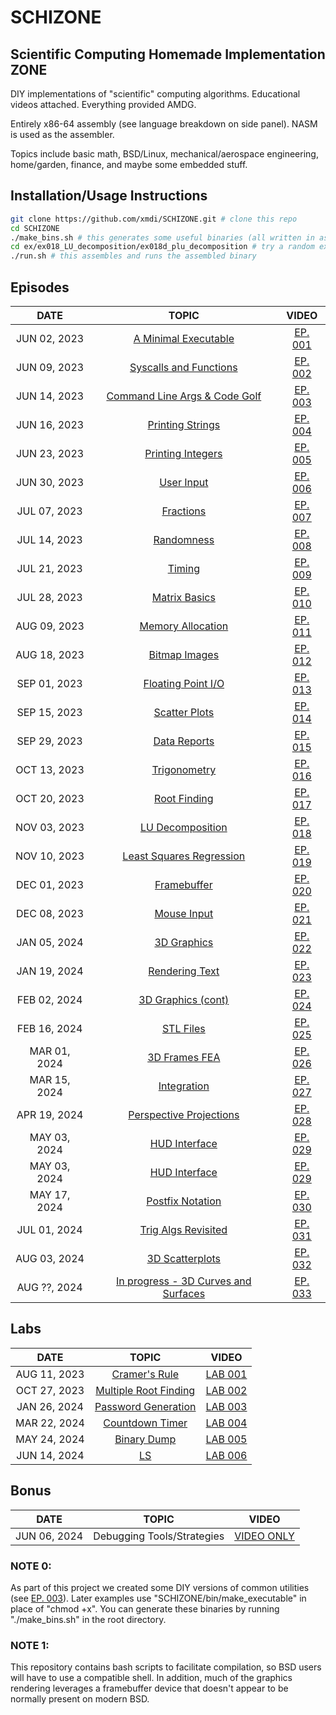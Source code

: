 # SCHIZONE


## Scientific Computing Homemade Implementation ZONE

DIY implementations of "scientific" computing algorithms. Educational videos attached. Everything provided AMDG.

Entirely x86-64 assembly (see language breakdown on side panel). NASM is used as the assembler.

Topics include basic math, BSD/Linux, mechanical/aerospace engineering, home/garden, finance, and maybe some embedded stuff.

## Installation/Usage Instructions
```bash
git clone https://github.com/xmdi/SCHIZONE.git # clone this repo
cd SCHIZONE
./make_bins.sh # this generates some useful binaries (all written in asm)
cd ex/ex018_LU_decomposition/ex018d_plu_decomposition # try a random example
./run.sh # this assembles and runs the assembled binary
```

## Episodes
| DATE | TOPIC | VIDEO |
| :---: | :---: | :---: |
| JUN 02, 2023 | [A Minimal Executable](ex/ex001_minimal_executable) | [EP. 001](https://youtu.be/7NFOS9F1Afo) |
| JUN 09, 2023 | [Syscalls and Functions](ex/ex002_syscalls_and_functions) | [EP. 002](https://youtu.be/QDSzn43bq7E) |
| JUN 14, 2023 | [Command Line Args & Code Golf](ex/ex003_command_line_args_and_code_golf) | [EP. 003](https://youtu.be/zX0bcOVGjow) |
| JUN 16, 2023 | [Printing Strings](ex/ex004_printing_strings) | [EP. 004](https://youtu.be/ZUcCBNCcSz8) |
| JUN 23, 2023 | [Printing Integers](ex/ex005_printing_integers) | [EP. 005](https://youtu.be/_hbZN4khAyU) |
| JUN 30, 2023 | [User Input](ex/ex006_user_input) | [EP. 006](https://youtu.be/PXTgtQN2CMg) |
| JUL 07, 2023 | [Fractions](ex/ex007_fractions) | [EP. 007](https://youtu.be/MgbPiniv1g0) |
| JUL 14, 2023 | [Randomness](ex/ex008_randomness) | [EP. 008](https://youtu.be/oKt_r7PIBX0) |
| JUL 21, 2023 | [Timing](ex/ex009_timing) | [EP. 009](https://youtu.be/_Bo09H7EoHY) |
| JUL 28, 2023 | [Matrix Basics](ex/ex010_matrix_basics) | [EP. 010](https://youtu.be/gJ8e2tF2aPc) |
| AUG 09, 2023 | [Memory Allocation](ex/ex011_memory_allocation) | [EP. 011](https://youtu.be/oE80pvbapgI) |
| AUG 18, 2023 | [Bitmap Images](ex/ex012_bitmap_images) | [EP. 012](https://youtu.be/o7g5ttZPa-Q) |
| SEP 01, 2023 | [Floating Point I/O](ex/ex013_floating_point_io) | [EP. 013](https://youtu.be/JoYMVeNH4Ss) |
| SEP 15, 2023 | [Scatter Plots](ex/ex014_scatter_plots) | [EP. 014](https://youtu.be/ykPLQL1pC_4) |
| SEP 29, 2023 | [Data Reports](ex/ex015_data_reports) | [EP. 015](https://youtu.be/QRBNgs9ZZhY) |
| OCT 13, 2023 | [Trigonometry](ex/ex016_trigonometry) | [EP. 016](https://youtu.be/EfaJiAeHj7E) |
| OCT 20, 2023 | [Root Finding](ex/ex017_root_finding) | [EP. 017](https://youtu.be/TNmAOsaUJiQ) |
| NOV 03, 2023 | [LU Decomposition](ex/ex018_LU_decomposition) | [EP. 018](https://youtu.be/ApkJGn0Wiss) |
| NOV 10, 2023 | [Least Squares Regression](ex/ex019_least_squares_regression) | [EP. 019](https://youtu.be/ka0pG7-h-ig) |
| DEC 01, 2023 | [Framebuffer](ex/ex020_framebuffer) | [EP. 020](https://youtu.be/PvXeZidA82I) |
| DEC 08, 2023 | [Mouse Input](ex/ex021_mouse_input) | [EP. 021](https://youtu.be/M7ejglSgWtc) |
| JAN 05, 2024 | [3D Graphics](ex/ex022_3d_graphics) | [EP. 022](https://youtu.be/lTigI6C11IM) |
| JAN 19, 2024 | [Rendering Text](ex/ex023_rendering_text) | [EP. 023](https://youtu.be/aEcjIvD4hmU) |
| FEB 02, 2024 | [3D Graphics (cont)](ex/ex024_3d_graphics_cont) | [EP. 024](https://youtu.be/iXqQWcw6noQ) |
| FEB 16, 2024 | [STL Files](ex/ex025_stl_files) | [EP. 025](https://youtu.be/4G7QglTu1eM) |
| MAR 01, 2024 | [3D Frames FEA](ex/ex026_3d_frames_FEA) | [EP. 026](https://youtu.be/4mKymYT_kP8) |
| MAR 15, 2024 | [Integration](ex/ex027_integration) | [EP. 027](https://youtu.be/2txsBh5PPJk) |
| APR 19, 2024 | [Perspective Projections](ex/ex028_perspective_projections) | [EP. 028](https://youtu.be/IZUqEhRMaeg) |
| MAY 03, 2024 | [HUD Interface](ex/ex029_HUD_interface) | [EP. 029](https://youtu.be/gpkx3gd7ylM) |
| MAY 03, 2024 | [HUD Interface](ex/ex029_HUD_interface) | [EP. 029](https://youtu.be/gpkx3gd7ylM) |
| MAY 17, 2024 | [Postfix Notation](ex/ex030_postfix_notation) | [EP. 030](https://youtu.be/yO32l7OZ3tU) |
| JUL 01, 2024 | [Trig Algs Revisited](ex/ex031_trig_revisited) | [EP. 031](https://youtu.be/pbIhg0NF6pI) |
| AUG 03, 2024 | [3D Scatterplots](ex/ex032_3d_scatterplots) | [EP. 032](https://youtu.be/09L90wlvUrY) |
| AUG ??, 2024 | [In progress - 3D Curves and Surfaces](ex/ex033_3d_curves_and_surfaces) | [EP. 033](https://youtu.be/) |

## Labs
| DATE | TOPIC | VIDEO |
| :---: | :---: | :---: |
| AUG 11, 2023 | [Cramer's Rule](lab/lab001_cramers_rule) | [LAB 001](https://youtu.be/JyIpF5iBGxU) |
| OCT 27, 2023 | [Multiple Root Finding](lab/lab002_multiple_root_finding) | [LAB 002](https://youtu.be/KaKBrN7tHpA) |
| JAN 26, 2024 | [Password Generation](lab/lab003_password_generator) | [LAB 003](https://youtu.be/JJ1dbJ4a09k) |
| MAR 22, 2024 | [Countdown Timer](lab/lab004_countdown_timer) | [LAB 004](https://youtu.be/_ElYsWY4xss) |
| MAY 24, 2024 | [Binary Dump](lab/lab005_hexdump) | [LAB 005](https://youtu.be/6UT0XYfi610) |
| JUN 14, 2024 | [LS](lab/lab006_ls) | [LAB 006](https://youtu.be/GbsKzOtA7Lg) |

## Bonus
| DATE | TOPIC | VIDEO |
| :---: | :---: | :---: |
| JUN 06, 2024 | Debugging Tools/Strategies | [VIDEO ONLY](https://youtu.be/N3OMTrl4k-Q) |

### NOTE 0: 
As part of this project we created some DIY versions of common utilities (see [EP. 003](ex/ex003_command_line_args_and_code_golf)). Later examples use "SCHIZONE/bin/make_executable" in place of "chmod +x". You can generate these binaries by running "./make_bins.sh" in the root directory.

### NOTE 1:
This repository contains bash scripts to facilitate compilation, so BSD users will have to use a compatible shell. In addition, much of the graphics rendering leverages a framebuffer device that doesn't appear to be normally present on modern BSD.

